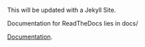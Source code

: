 This will be updated with a Jekyll Site.


Documentation for ReadTheDocs lies in docs/


[Documentation](http://sthlm-commuter.readthedocs.io).

